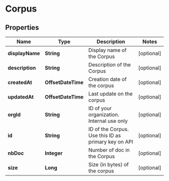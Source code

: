 

# Corpus


## Properties

| Name | Type | Description | Notes |
|------------ | ------------- | ------------- | -------------|
|**displayName** | **String** | Display name of the Corpus |  [optional] |
|**description** | **String** | Description of the Corpus |  [optional] |
|**createdAt** | **OffsetDateTime** | Creation date of the corpus |  [optional] |
|**updatedAt** | **OffsetDateTime** | Last update on the corpus |  [optional] |
|**orgId** | **String** | ID of your organization. Internal use only |  [optional] |
|**id** | **String** | ID of the Corpus. Use this ID as primary key on API |  [optional] |
|**nbDoc** | **Integer** | Number of doc in the Corpus |  [optional] |
|**size** | **Long** | Size (in bytes) of the corpus |  [optional] |



